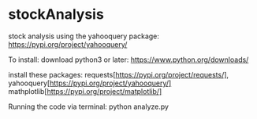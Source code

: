 # stockAnalysis
stock analysis using the yahooquery package: https://pypi.org/project/yahooquery/ 

To install:
download python3 or later: https://www.python.org/downloads/

install these packages: requests[https://pypi.org/project/requests/], yahooquery[https://pypi.org/project/yahooquery/]
mathplotlib[https://pypi.org/project/matplotlib/]

Running the code via terminal: python analyze.py 

